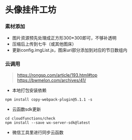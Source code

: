 # 头像挂件工坊
### 素材添加
- 图片资源预先处理成正方形300*300即可，不够补透明
- 压缩后上传到七牛（或其他图床）
- 更新config.imgList.js，图床uri部分添加到对应的节日数组内

### 云调用

> https://rongsp.com/article/193.html#top
> https://bwmelon.com/archives/41/

- 本地打包安装依赖
```
npm install copy-webpack-plugin@5.1.1 -s
```

- 云函数sdk更新
```
cd cloudfunctions/check
npm install --save wx-server-sdk@latest
```

- 微信工具里进行同步云函数